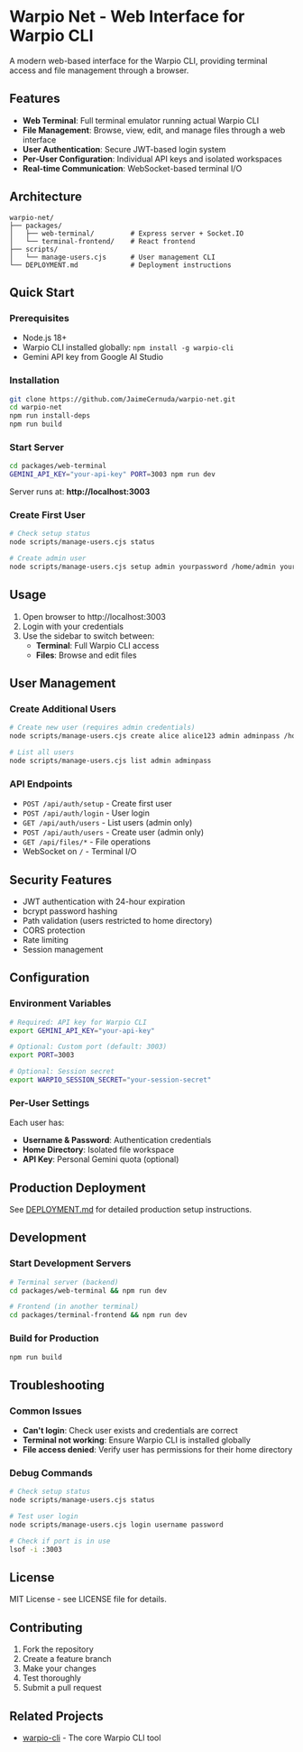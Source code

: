 # Warpio Net - Web Interface for Warpio CLI

A modern web-based interface for the Warpio CLI, providing terminal access and file management through a browser.

## Features

- **Web Terminal**: Full terminal emulator running actual Warpio CLI
- **File Management**: Browse, view, edit, and manage files through a web interface
- **User Authentication**: Secure JWT-based login system
- **Per-User Configuration**: Individual API keys and isolated workspaces
- **Real-time Communication**: WebSocket-based terminal I/O

## Architecture

```
warpio-net/
├── packages/
│   ├── web-terminal/         # Express server + Socket.IO
│   └── terminal-frontend/    # React frontend
├── scripts/
│   └── manage-users.cjs      # User management CLI
└── DEPLOYMENT.md             # Deployment instructions
```

## Quick Start

### Prerequisites

- Node.js 18+ 
- Warpio CLI installed globally: `npm install -g warpio-cli`
- Gemini API key from Google AI Studio

### Installation

```bash
git clone https://github.com/JaimeCernuda/warpio-net.git
cd warpio-net
npm run install-deps
npm run build
```

### Start Server

```bash
cd packages/web-terminal
GEMINI_API_KEY="your-api-key" PORT=3003 npm run dev
```

Server runs at: **http://localhost:3003**

### Create First User

```bash
# Check setup status
node scripts/manage-users.cjs status

# Create admin user
node scripts/manage-users.cjs setup admin yourpassword /home/admin your-api-key
```

## Usage

1. Open browser to http://localhost:3003
2. Login with your credentials
3. Use the sidebar to switch between:
   - **Terminal**: Full Warpio CLI access
   - **Files**: Browse and edit files

## User Management

### Create Additional Users

```bash
# Create new user (requires admin credentials)
node scripts/manage-users.cjs create alice alice123 admin adminpass /home/alice alice-api-key

# List all users
node scripts/manage-users.cjs list admin adminpass
```

### API Endpoints

- `POST /api/auth/setup` - Create first user
- `POST /api/auth/login` - User login
- `GET /api/auth/users` - List users (admin only)
- `POST /api/auth/users` - Create user (admin only)
- `GET /api/files/*` - File operations
- WebSocket on `/` - Terminal I/O

## Security Features

- JWT authentication with 24-hour expiration
- bcrypt password hashing
- Path validation (users restricted to home directory)
- CORS protection
- Rate limiting
- Session management

## Configuration

### Environment Variables

```bash
# Required: API key for Warpio CLI
export GEMINI_API_KEY="your-api-key"

# Optional: Custom port (default: 3003)
export PORT=3003

# Optional: Session secret
export WARPIO_SESSION_SECRET="your-session-secret"
```

### Per-User Settings

Each user has:
- **Username & Password**: Authentication credentials
- **Home Directory**: Isolated file workspace
- **API Key**: Personal Gemini quota (optional)

## Production Deployment

See [DEPLOYMENT.md](DEPLOYMENT.md) for detailed production setup instructions.

## Development

### Start Development Servers

```bash
# Terminal server (backend)
cd packages/web-terminal && npm run dev

# Frontend (in another terminal)
cd packages/terminal-frontend && npm run dev
```

### Build for Production

```bash
npm run build
```

## Troubleshooting

### Common Issues

- **Can't login**: Check user exists and credentials are correct
- **Terminal not working**: Ensure Warpio CLI is installed globally
- **File access denied**: Verify user has permissions for their home directory

### Debug Commands

```bash
# Check setup status
node scripts/manage-users.cjs status

# Test user login
node scripts/manage-users.cjs login username password

# Check if port is in use
lsof -i :3003
```

## License

MIT License - see LICENSE file for details.

## Contributing

1. Fork the repository
2. Create a feature branch
3. Make your changes
4. Test thoroughly
5. Submit a pull request

## Related Projects

- [warpio-cli](https://github.com/JaimeCernuda/warpio-cli) - The core Warpio CLI tool
